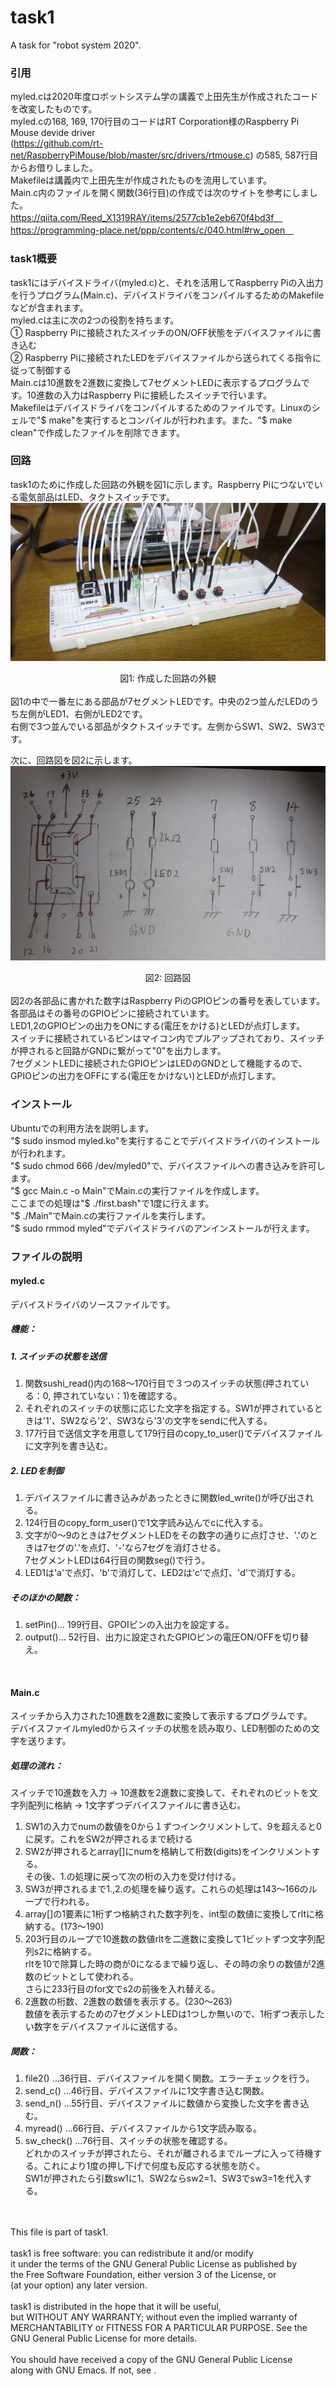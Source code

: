 # task1
A task for "robot system 2020".

### 引用
myled.cは2020年度ロボットシステム学の講義で上田先生が作成されたコードを改変したものです。<br>
myled.cの168, 169, 170行目のコードはRT Corporation様のRaspberry Pi Mouse devide driver</br>
(https://github.com/rt-net/RaspberryPiMouse/blob/master/src/drivers/rtmouse.c) の585, 587行目からお借りしました。</br>
Makefileは講義内で上田先生が作成されたものを流用しています。<br>
Main.c内のファイルを開く関数(36行目)の作成では次のサイトを参考にしました。</br>
https://qiita.com/Reed_X1319RAY/items/2577cb1e2eb670f4bd3f　</br>
https://programming-place.net/ppp/contents/c/040.html#rw_open　</br>

### task1概要
task1にはデバイスドライバ(myled.c)と、それを活用してRaspberry Piの入出力を行うプログラム(Main.c)、デバイスドライバをコンパイルするためのMakefileなどが含まれます。</br>
  myled.cは主に次の2つの役割を持ちます。</br>
  ① Raspberry Piに接続されたスイッチのON/OFF状態をデバイスファイルに書き込む</br>
  ② Raspberry Piに接続されたLEDをデバイスファイルから送られてくる指令に従って制御する</br>
  Main.cは10進数を2進数に変換して7セグメントLEDに表示するプログラムです。10進数の入力はRaspberry Piに接続したスイッチで行います。</br>
  Makefileはデバイスドライバをコンパイルするためのファイルです。Linuxのシェルで"$ make"を実行するとコンパイルが行われます。また、"$ make clean"で作成したファイルを削除できます。</br>

### 回路
task1のために作成した回路の外観を図1に示します。Raspberry Piにつないでいる電気部品はLED、タクトスイッチです。</br>
<img src="https://github.com/Kenta-Nakajima/task1/blob/main/Pictures/Pic1.jpg"> <center>図1: 作成した回路の外観</center> </br>
図1の中で一番左にある部品が7セグメントLEDです。中央の2つ並んだLEDのうち左側がLED1、右側がLED2です。</br>
右側で3つ並んでいる部品がタクトスイッチです。左側からSW1、SW2、SW3です。</br>

次に、回路図を図2に示します。</br>
<img src="https://github.com/Kenta-Nakajima/task1/blob/main/Pictures/Pic2.jpg"> <center>図2: 回路図</center> </br>
図2の各部品に書かれた数字はRaspberry PiのGPIOピンの番号を表しています。各部品はその番号のGPIOピンに接続されています。 </br>
LED1,2のGPIOピンの出力をONにする(電圧をかける)とLEDが点灯します。</br>
スイッチに接続されているピンはマイコン内でプルアップされており、スイッチが押されると回路がGNDに繋がって"0"を出力します。</br>
7セグメントLEDに接続されたGPIOピンはLEDのGNDとして機能するので、GPIOピンの出力をOFFにする(電圧をかけない)とLEDが点灯します。</br>

### インストール
Ubuntuでの利用方法を説明します。</br>
"$ sudo insmod myled.ko"を実行することでデバイスドライバのインストールが行われます。</br>
"$ sudo chmod 666 /dev/myled0"で、デバイスファイルへの書き込みを許可します。</br>
"$ gcc Main.c -o Main"でMain.cの実行ファイルを作成します。</br>
ここまでの処理は"$ ./first.bash"で1度に行えます。</br>
"$ ./Main"でMain.cの実行ファイルを実行します。</br>
"$ sudo rmmod myled"でデバイスドライバのアンインストールが行えます。</br>

### ファイルの説明
#### myled.c
デバイスドライバのソースファイルです。</br>
##### 機能：</br>
##### 1. スイッチの状態を送信</br>
  1. 関数sushi_read()内の168～170行目で３つのスイッチの状態(押されている：0, 押されていない：1)を確認する。</br>
  2. それぞれのスイッチの状態に応じた文字を指定する。SW1が押されているときは'1'、SW2なら'2'、SW3なら'3'の文字をsendに代入する。</br>
  3. 177行目で送信文字を用意して179行目のcopy_to_user()でデバイスファイルに文字列を書き込む。</br>

##### 2. LEDを制御</br>
  1. デバイスファイルに書き込みがあったときに関数led_write()が呼び出される。</br>
  2. 124行目のcopy_form_user()で1文字読み込んでcに代入する。</br>
  3. 文字が0～9のときは7セグメントLEDをその数字の通りに点灯させ、'.'のときは7セグの'.'を点灯、'-'なら7セグを消灯させる。</br>7セグメントLEDは64行目の関数seg()で行う。</br>
  4. LED1は'a'で点灯、'b'で消灯して、LED2は'c'で点灯、'd'で消灯する。</br>

##### そのほかの関数：</br>
  1. setPin()...  199行目、GPOIピンの入出力を設定する。</br>
  2. output()...  52行目、出力に設定されたGPIOピンの電圧ON/OFFを切り替え。</br>
</br>

#### Main.c
スイッチから入力された10進数を2進数に変換して表示するプログラムです。</br>
デバイスファイルmyled0からスイッチの状態を読み取り、LED制御のための文字を送ります。</br>
##### 処理の流れ：</br>
  スイッチで10進数を入力 → 10進数を2進数に変換して、それぞれのビットを文字列配列に格納 → 1文字ずつデバイスファイルに書き込む。</br>
  1. SW1の入力でnumの数値を0から１ずつインクリメントして、9を超えると0に戻す。これをSW2が押されるまで続ける
  2. SW2が押されるとarray[]にnumを格納して桁数(digits)をインクリメントする。</br>その後、1.の処理に戻って次の桁の入力を受け付ける。
  3. SW3が押されるまで1.,2.の処理を繰り返す。これらの処理は143～166のループで行われる。
  4. array[]の1要素に1桁ずつ格納された数字列を、int型の数値に変換してrltに格納する。(173～190)
  5. 203行目のループで10進数の数値rltを二進数に変換して1ビットずつ文字列配列s2に格納する。</br>rltを10で除算した時の商が0になるまで繰り返し、その時の余りの数値が2進数のビットとして使われる。</br>さらに233行目のfor文でs2の前後を入れ替える。</br>
  6. 2進数の桁数、2進数の数値を表示する。(230～263)</br>数値を表示するための7セグメントLEDは1つしか無いので、1桁ずつ表示したい数字をデバイスファイルに送信する。

##### 関数：</br>
  1. file2()  ...36行目、デバイスファイルを開く関数。エラーチェックを行う。</br>
  2. send_c() ...46行目、デバイスファイルに1文字書き込む関数。</br>
  3. send_n() ...55行目、デバイスファイルに数値から変換した文字を書き込む。</br>
  4. myread() ...66行目、デバイスファイルから1文字読み取る。</br>
  5. sw_check() ...76行目、スイッチの状態を確認する。</br>
  どれかのスイッチが押されたら、それが離されるまでループに入って待機する。これにより1度の押し下げで何度も反応する状態を防ぐ。</br>SW1が押されたら引数sw1に1、SW2ならsw2=1、SW3でsw3=1を代入する。

</br>
</br>
This file is part of task1.</br>
</br>
task1 is free software: you can redistribute it and/or modify</br>
it under the terms of the GNU General Public License as published by</br>
the Free Software Foundation, either version 3 of the License, or</br>
(at your option) any later version.</br>
</br>
task1 is distributed in the hope that it will be useful,</br>
but WITHOUT ANY WARRANTY; without even the implied warranty of</br>
MERCHANTABILITY or FITNESS FOR A PARTICULAR PURPOSE.  See the</br>
GNU General Public License for more details.</br>
</br>
You should have received a copy of the GNU General Public License</br>
along with GNU Emacs.  If not, see <https://www.gnu.org/licenses/>.

